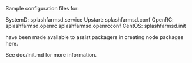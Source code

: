 Sample configuration files for:

SystemD: splashfarmsd.service
Upstart: splashfarmsd.conf
OpenRC:  splashfarmsd.openrc
         splashfarmsd.openrcconf
CentOS:  splashfarmsd.init

have been made available to assist packagers in creating node packages here.

See doc/init.md for more information.
